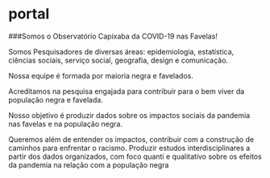 # portal

###Somos o Observatório Capixaba da COVID-19 nas Favelas!

Somos Pesquisadores de diversas áreas: epidemiologia, estatística, ciências sociais, serviço social, geografia, design e comunicação.

Nossa equipe é formada por maioria negra e favelados.

Acreditamos na pesquisa engajada para contribuir para o bem viver da população negra e favelada.

Nosso objetivo é produzir dados sobre os impactos sociais da pandemia nas favelas e na população negra.

Queremos além de entender os impactos, contribuir com a construção de caminhos para enfrentar o racismo. Produzir estudos interdisciplinares a partir dos dados organizados, com foco quanti e qualitativo sobre os efeitos da pandemia na relação com a população negra
